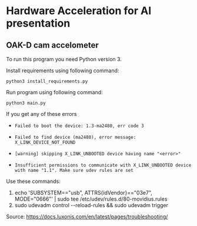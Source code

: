 # Hardware Acceleration for AI presentation
## OAK-D cam accelometer

To run this program you need Python version 3.

Install requirements using following command:

```
python3 install_requirements.py
```

Run program using following command:

```
python3 main.py
```

If you get any of these errors

- ```Failed to boot the device: 1.3-ma2480, err code 3```

- ```Failed to find device (ma2480), error message: X_LINK_DEVICE_NOT_FOUND```

-  ```[warning] skipping X_LINK_UNBOOTED device having name "<error>"```

- ```Insufficient permissions to communicate with X_LINK_UNBOOTED device with name "1.1". Make sure udev rules are set```


Use these commands:

1. echo 'SUBSYSTEM=="usb", ATTRS{idVendor}=="03e7", MODE="0666"' | sudo tee /etc/udev/rules.d/80-movidius.rules
2. sudo udevadm control --reload-rules && sudo udevadm trigger

Source: https://docs.luxonis.com/en/latest/pages/troubleshooting/
